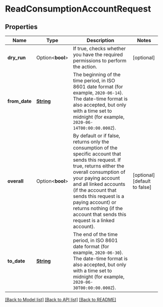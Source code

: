 # ReadConsumptionAccountRequest

## Properties

Name | Type | Description | Notes
------------ | ------------- | ------------- | -------------
**dry_run** | Option<**bool**> | If true, checks whether you have the required permissions to perform the action. | [optional]
**from_date** | [**String**](string.md) | The beginning of the time period, in ISO 8601 date format (for example, `2020-06-14`). The date-time format is also accepted, but only with a time set to midnight (for example, `2020-06-14T00:00:00.000Z`). | 
**overall** | Option<**bool**> | By default or if false, returns only the consumption of the specific account that sends this request. If true, returns either the overall consumption of your paying account and all linked accounts (if the account that sends this request is a paying account) or returns nothing (if the account that sends this request is a linked account). | [optional][default to false]
**to_date** | [**String**](string.md) | The end of the time period, in ISO 8601 date format (for example, `2020-06-30`). The date-time format is also accepted, but only with a time set to midnight (for example, `2020-06-30T00:00:00.000Z`). | 

[[Back to Model list]](../README.md#documentation-for-models) [[Back to API list]](../README.md#documentation-for-api-endpoints) [[Back to README]](../README.md)


